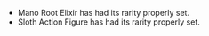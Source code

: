 ---
---

- Mano Root Elixir has had its rarity properly set.
- Sloth Action Figure has had its rarity properly set.

